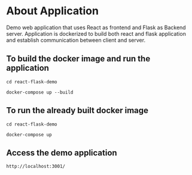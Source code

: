 # About Application
Demo web application that uses React as frontend and Flask as Backend server. Application is dockerized to build both react and flask application and establish communication between client and server.

## To build the docker image and run the application
`
cd react-flask-demo
`

`
docker-compose up --build
`

## To run the already built docker image
`
cd react-flask-demo
`

`
docker-compose up
`

## Access the demo application
`
http://localhost:3001/
`
